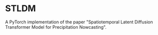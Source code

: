 # STLDM
A PyTorch implementation of the paper "Spatiotemporal Latent Diffusion Transformer Model for Precipitation Nowcasting".

